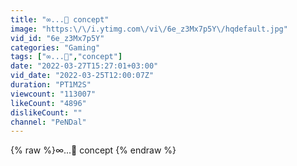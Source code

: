 ```yaml
---
title: "∞...🤷 concept"
image: "https:\/\/i.ytimg.com\/vi\/6e_z3Mx7p5Y\/hqdefault.jpg"
vid_id: "6e_z3Mx7p5Y"
categories: "Gaming"
tags: ["∞...🤷","concept"]
date: "2022-03-27T15:27:01+03:00"
vid_date: "2022-03-25T12:00:07Z"
duration: "PT1M2S"
viewcount: "113007"
likeCount: "4896"
dislikeCount: ""
channel: "PeNDal"
---
```

{% raw %}∞...🤷 concept {% endraw %}
